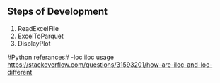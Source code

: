 ## Steps of Development ##
1. ReadExcelFile
2. ExcelToParquet
3. DisplayPlot


#Python referances#
-loc iloc usage
https://stackoverflow.com/questions/31593201/how-are-iloc-and-loc-different
